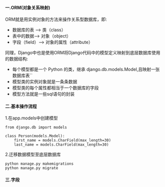 

####  

#### 一.ORM(对象关系映射)

ORM就是用实例对象的方法来操作关系型数据库，即:

- 数据库的表 --> 类（class）
- 表中的数据--> 对象（object）
- 字段（field）--> 对象的属性（attribute）

同理，Django中也是使用ORM将Django代码中的模型定义映射到底层数据库使用的数据结构:

- 每个模型都是一个 Python 的类，继承 django.db.models.Model,且映射一张数据库表``
- 模型类的实例对象就是一条条数据
- 模型类的每个属性都相当于一个数据库的字段
- 模型方法就是一些sql语句的封装



#### 二.基本操作流程

1.在app.models中创建模型

```
from django.db import models

class Person(models.Model):
    first_name = models.CharField(max_length=30)
    last_name = models.CharField(max_length=30)
```

2.迁移数据模型至底层数据库

```
python manage.py makemigrations
python manage.py migrate
```

#### 三.字段
